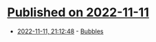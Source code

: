 # [Published on 2022-11-11](index.md)

* [2022-11-11, 21:12:48](https://news.ycombinator.com/item?id=33566924) - [Bubbles](https://oimo.io/works/bubbles/)
